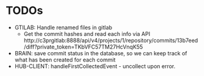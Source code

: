 # TODOs

- GTILAB: Handle renamed files in gitlab
    - Get the commit hashes and read each info via API http://c3prgitlab:8888/api/v4/projects/1/repository/commits/13b7eed/diff?private_token=TKbVFC57TM27HcVnqK55
- BRAIN: save commit status in the database, so we can keep track of what has been created for each commit
- HUB-CLIENT: handleFirstCollectedEvent - uncollect upon error.